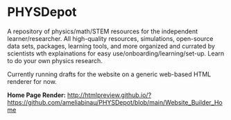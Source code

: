 # PHYSDepot
A repository of physics/math/STEM resources for the independent learner/researcher. All high-quality resources, simulations, open-source data sets, packages, learning tools, and more organized and currated by scientists wth explainations for easy use/onboarding/learning/set-up. Learn to do your own physics research. 

Currently running drafts for the website on a generic web-based HTML renderer for now.

**Home Page Render:** http://htmlpreview.github.io/?https://github.com/ameliabinau/PHYSDepot/blob/main/Website_Builder_Home
